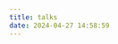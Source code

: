 ```yaml
---
title: talks
date: 2024-04-27 14:58:59
---
```


<div id="qexot"></div>
<script src="https://cdn.jsdelivr.net/npm/qexo-static@1.6.0/hexo/talks.js"></script>
<link rel="stylesheet" href="https://cdn.jsdelivr.net/npm/qexo-static@1.6.0/hexo/talks.css">
<script>showQexoTalks("qexot", "$https://qexo.jiuci.top/", 5)</script>
